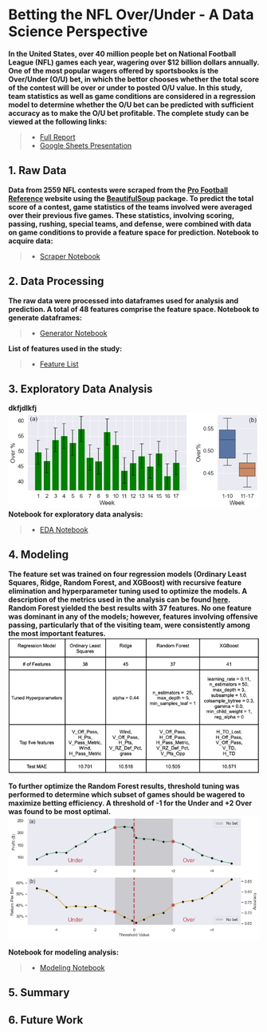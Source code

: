 # Betting the NFL Over/Under - A Data Science Perspective #

**In the United States, over 40 million people bet on National Football League (NFL) games each year, wagering over $12 billion dollars annually. One of the most popular wagers offered by sportsbooks is the Over/Under (O/U) bet, in which the bettor chooses whether the total score of the contest will be over or under to posted O/U value. In this study, team statistics as well as game conditions are considered in a regression model to determine whether the O/U bet can be predicted with sufficient accuracy as to make the O/U bet profitable. The complete study can be viewed at the following links:**
> * [Full Report](https://github.com/titansat74/NFL_Over_Under/blob/main/docs/NFL%20Over_Under%20Analysis.pdf)
> * [Google Sheets Presentation](https://github.com/titansat74/NFL_Over_Under/blob/main/docs/NFL%20Over_Under%20Presentation.pdf)

## 1. Raw Data ##
**Data from 2559 NFL contests were scraped from the [Pro Football Reference](https://www.pro-football-reference.com/) website using the [BeautifulSoup](https://www.crummy.com/software/BeautifulSoup/bs4/doc/) package. To predict the total score of a contest, game statistics of the teams involved were averaged over their previous five games. These statistics, involving scoring, passing, rushing, special teams, and defense, were combined with data on game conditions to provide a feature space for prediction.
Notebook to acquire data:**
> * [Scraper Notebook](https://github.com/titansat74/NFL_Over_Under/blob/main/notebooks/nfl_scraper.ipynb)

## 2. Data Processing ##
**The raw data were processed into dataframes used for analysis and prediction. A total of 48 features comprise the feature space.
Notebook to generate dataframes:**
> * [Generator Notebook](https://github.com/titansat74/NFL_Over_Under/blob/main/notebooks/nfl_generator.ipynb)

**List of features used in the study:**
> * [Feature List](https://github.com/titansat74/NFL_Over_Under/blob/main/docs/NFL%20Over_Under%20Features.pdf)

## 3. Exploratory Data Analysis ##
**dkfjdlkfj**
![](https://github.com/titansat74/NFL_Over_Under/blob/main/README_files/fig7.png)
**Notebook for exploratory data analysis:**
> * [EDA Notebook](https://github.com/titansat74/NFL_Over_Under/blob/main/notebooks/nfl_eda.ipynb)

## 4. Modeling ##
**The feature set was trained on four regression models (Ordinary Least Squares, Ridge, Random Forest, and XGBoost) with recursive feature elimination and hyperparameter tuning used to optimize the models. A description of the metrics used in the analysis can be found [here](https://github.com/titansat74/NFL_Over_Under/blob/main/docs/NFL_Over_Under%20Metrics.pdf). Random Forest yielded the best results with 37 features. No one feature was dominant in any of the models; however, features involving offensive passing, particularly that of the visiting team, were consistently among the most important features.**
![](https://github.com/titansat74/NFL_Over_Under/blob/main/README_files/Table2.png)

**To further optimize the Random Forest results, threshold tuning was performed to determine which subset of games should be wagered to maximize betting efficiency. A threshold of -1 for the Under and +2 Over was found to be most optimal.**
![](https://github.com/titansat74/NFL_Over_Under/blob/main/README_files/fig20.png)

**Notebook for modeling analysis:**
> * [Modeling Notebook](https://github.com/titansat74/NFL_Over_Under/blob/main/notebooks/nfl_modeling.ipynb)

## 5. Summary ##

## 6. Future Work ##

